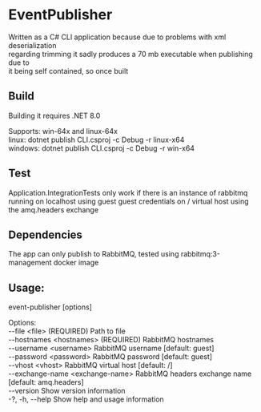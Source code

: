 # EventPublisher
Written as a C# CLI application because due to problems with xml deserialization  
regarding trimming it sadly produces a 70 mb executable when publishing due to  
it being self contained, so once built 

## Build
Building it requires .NET 8.0

Supports: win-64x and linux-64x  
linux: dotnet publish CLI.csproj -c Debug -r linux-x64  
windows: dotnet publish CLI.csproj -c Debug -r win-x64

## Test
Application.IntegrationTests only work if there is an instance of rabbitmq  
running on localhost using guest guest credentials on / virtual host using  
the amq.headers exchange

## Dependencies
The app can only publish to RabbitMQ, tested using rabbitmq:3-management docker image

## Usage:
event-publisher [options]

Options:  
--file &lt;file&gt; (REQUIRED)            Path to file  
--hostnames &lt;hostnames&gt; (REQUIRED)  RabbitMQ hostnames  
--username &lt;username&gt;               RabbitMQ username [default: guest]  
--password &lt;password&gt;               RabbitMQ password [default: guest]  
--vhost &lt;vhost&gt;                     RabbitMQ virtual host [default: /]  
--exchange-name &lt;exchange-name&gt;     RabbitMQ headers exchange name [default: amq.headers]  
--version                                 Show version information  
-?, -h, --help                            Show help and usage information
